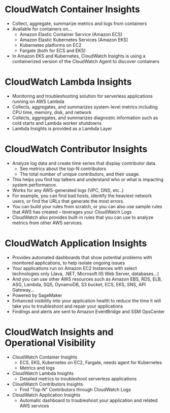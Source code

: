 # CloudWatch Container Insights

- Collect, aggregate, summarize metrics and logs from containers
- Available for containers on…
  - Amazon Elastic Container Service (Amazon ECS)
  - Amazon Elastic Kubernetes Services (Amazon EKS)
  - Kubernetes platforms on EC2
  - Fargate (both for ECS and EKS)
- In Amazon EKS and Kubernetes, CloudWatch Insights is using a containerized version of the CloudWatch Agent to discover containers

# CloudWatch Lambda Insights

- Monitoring and troubleshooting solution for serverless applications running on AWS Lambda
- Collects, aggregates, and summarizes system-level metrics including CPU time, memory, disk, and network
- Collects, aggregates, and summarizes diagnostic information such as cold starts and Lambda worker shutdowns
- Lambda Insights is provided as a Lambda Layer

# CloudWatch Contributor Insights

- Analyze log data and create time series that display contributor data.
  - See metrics about the top-N contributors
  - The total number of unique contributors, and their usage.
- This helps you find top talkers and understand who or what is impacting system performance.
- Works for any AWS-generated logs (VPC, DNS, etc..)
- For example, you can find bad hosts, identify the heaviest network users, or find the URLs that generate the most errors.
- You can build your rules from scratch, or you can also use sample rules that AWS has created – leverages your CloudWatch Logs
- CloudWatch also provides built-in rules that you can use to analyze metrics from other AWS services.

# CloudWatch Application Insights

- Provides automated dashboards that show potential problems with monitored applications, to help isolate ongoing issues
- Your applications run on Amazon EC2 Instances with select technologies only (Java, .NET, Microsoft IIS Web Server, databases…)
- And you can use other AWS resources such as Amazon EBS, RDS, ELB, ASG, Lambda, SQS, DynamoDB, S3 bucket, ECS, EKS, SNS, API Gateway…
- Powered by SageMaker
- Enhanced visibility into your application health to reduce the time it will take you to troubleshoot and repair your applications
- Findings and alerts are sent to Amazon EventBridge and SSM OpsCenter

# CloudWatch Insights and Operational Visibility

- CloudWatch Container Insights
  - ECS, EKS, Kubernetes on EC2, Fargate, needs agent for Kubernetes
  - Metrics and logs
- CloudWatch Lambda Insights
  - Detailed metrics to troubleshoot serverless applications
- CloudWatch Contributors Insights
  - Find "Top-N" Contributors through CloudWatch Logs
- CloudWatch Application Insights
  - Automatic dashboard to troubleshoot your application and related AWS services

